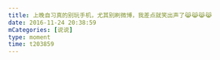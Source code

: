 ```yaml
---
title: 上晚自习真的别玩手机，尤其别刷微博，我差点就笑出声了😹😹😹😹
date: 2016-11-24 20:38:59
mCategories: [说说]
type: moment
time: t203859
---
```



